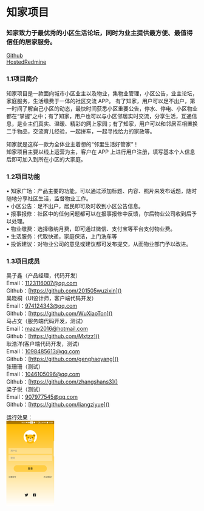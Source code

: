 # 知家项目
### 知家致力于最优秀的小区生活论坛，同时为业主提供最方便、最值得信任的居家服务。
 [Github](https://gihtub.com/201505wuzixin/zhijia)  
 [HostedRedmine](http://10.7.1.5/)  
 
 ### 1.1项目简介  
知家项目是一款面向城市小区业主以及物业，集物业管理，小区公告，业主论坛，家庭服务，生活缴费于一体的社区交流 APP。  有了知家，用户可以足不出户，第一时间了解自己小区的动态，最快时间获悉小区重要公告，停水、停电、小区物业都在“掌握”之中；有了知家，用户也可以与小区邻居实时交流，分享生活，互通信息，是业主们真实、温暖、精彩的网上家园；有了知家，用户可以和邻居互相置换二手物品，交流育儿经验，一起拼车，一起寻找给力的家政等。  

知家就是这样一款为全体业主着想的“邻里生活好管家”！   
知家项目主要以线上运营为主，客户在 APP 上进行用户注册，填写基本个人信息后即可加入到所在小区的大家庭。 
  
 ### 1.2项目功能   
•	知家广场：产品主要的功能，可以通过添加标题、内容、照片来发布话题，随时随地分享社区生活，监督物业工作。    
•	小区公告：足不出户，居民即可及时收到小区公告信息。  
•	报事报修：社区中的任何问题都可以在报事报修中反馈，尔后物业公司收到后予以处理。  
•	物业缴费：选择缴纳月费，即可通过微信、支付宝等平台支付物业费。  
•	生活服务：代取快递，家庭保洁，上门洗车等  
•	投诉建议：对物业公司的意见或建议都可发布提交，从而物业部门予以改进。  
 
### 1.3项目成员  
吴子鑫（产品经理，代码开发）  
      Email：[1123116007@qq.com](123)  
      Github：[https://github.com/201505wuzixin]()   
吴晓桐（UI设计师，客户端代码开发）  
Email：[974124343@qq.com](123)  
Github：[https://github.com/WuXiaoTon]()  
马占文（服务端代码开发，测试）  
Email：[mazw2016@hotmail.com]()  
Github：[https://github.com/Mxtzz]()  
耿浩洋(客户端代码开发，测试)  
Email：[1098485613@qq.com]()  
Github：[https://github.com/genghaoyang]()  
张珊珊（测试）  
Email：[1046105096@qq.com]()  
Github：[https://github.com/zhangshans3]()  
梁子悦（测试）  
Email：[907977545@qq.com]()  
Github：[https://github.com/liangziyue]()   
 

 
运行效果：  
<img src="https://github.com/201505wuzixin/zhijia/blob/master/IMG/denglu.png" width="25%" height="25%" />

